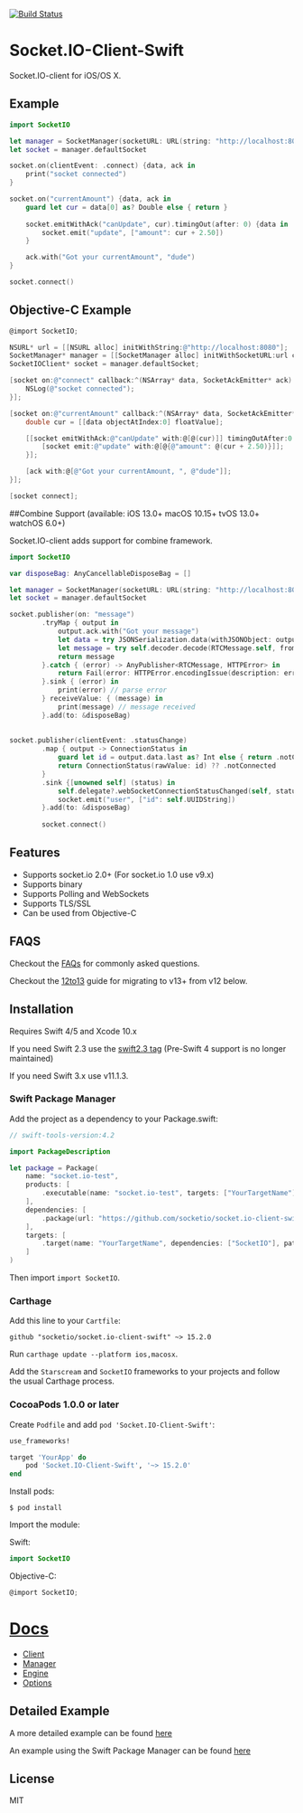 [![Build Status](https://travis-ci.org/socketio/socket.io-client-swift.svg?branch=master)](https://travis-ci.org/socketio/socket.io-client-swift)

# Socket.IO-Client-Swift
Socket.IO-client for iOS/OS X.

## Example
```swift
import SocketIO

let manager = SocketManager(socketURL: URL(string: "http://localhost:8080")!, config: [.log(true), .compress])
let socket = manager.defaultSocket

socket.on(clientEvent: .connect) {data, ack in
    print("socket connected")
}

socket.on("currentAmount") {data, ack in
    guard let cur = data[0] as? Double else { return }
    
    socket.emitWithAck("canUpdate", cur).timingOut(after: 0) {data in
        socket.emit("update", ["amount": cur + 2.50])
    }

    ack.with("Got your currentAmount", "dude")
}

socket.connect()
```

## Objective-C Example
```objective-c
@import SocketIO;

NSURL* url = [[NSURL alloc] initWithString:@"http://localhost:8080"];
SocketManager* manager = [[SocketManager alloc] initWithSocketURL:url config:@{@"log": @YES, @"compress": @YES}];
SocketIOClient* socket = manager.defaultSocket;

[socket on:@"connect" callback:^(NSArray* data, SocketAckEmitter* ack) {
    NSLog(@"socket connected");
}];

[socket on:@"currentAmount" callback:^(NSArray* data, SocketAckEmitter* ack) {
    double cur = [[data objectAtIndex:0] floatValue];

    [[socket emitWithAck:@"canUpdate" with:@[@(cur)]] timingOutAfter:0 callback:^(NSArray* data) {
        [socket emit:@"update" with:@[@{@"amount": @(cur + 2.50)}]];
    }];

    [ack with:@[@"Got your currentAmount, ", @"dude"]];
}];

[socket connect];

```

##Combine Support (available: iOS 13.0+ macOS 10.15+ tvOS 13.0+ watchOS 6.0+)

Socket.IO-client adds support for combine framework. 

```swift
import SocketIO

var disposeBag: AnyCancellableDisposeBag = []

let manager = SocketManager(socketURL: URL(string: "http://localhost:8080")!, config: [.log(true), .compress])
let socket = manager.defaultSocket

socket.publisher(on: "message")
		.tryMap { output in
            output.ack.with("Got your message")  
            let data = try JSONSerialization.data(withJSONObject: output.data[0], options: [])
            let message = try self.decoder.decode(RTCMessage.self, from: data) 
            return message
        }.catch { (error) -> AnyPublisher<RTCMessage, HTTPError> in
            return Fail(error: HTTPError.encodingIssue(description: error.localizedDescription)).eraseToAnyPublisher()
        }.sink { (error) in
            print(error) // parse error
        } receiveValue: { (message) in
            print(message) // message received
        }.add(to: &disposeBag)
        
        
socket.publisher(clientEvent: .statusChange)
		.map { output -> ConnectionStatus in
            guard let id = output.data.last as? Int else { return .notConnected }
            return ConnectionStatus(rawValue: id) ?? .notConnected
        }
        .sink {[unowned self] (status) in
            self.delegate?.webSocketConnectionStatusChanged(self, status: status)
            socket.emit("user", ["id": self.UUIDString])
        }.add(to: &disposeBag)
        
        socket.connect()
```


## Features
- Supports socket.io 2.0+ (For socket.io 1.0 use v9.x)
- Supports binary
- Supports Polling and WebSockets
- Supports TLS/SSL
- Can be used from Objective-C

## FAQS
Checkout the [FAQs](https://nuclearace.github.io/Socket.IO-Client-Swift/faq.html) for commonly asked questions.

Checkout the [12to13](https://nuclearace.github.io/Socket.IO-Client-Swift/12to13.html) guide for migrating to v13+ from v12 below.


## Installation
Requires Swift 4/5 and Xcode 10.x

If you need Swift 2.3 use the [swift2.3 tag](https://github.com/socketio/socket.io-client-swift/releases/tag/swift2.3) (Pre-Swift 4 support is no longer maintained)

If you need Swift 3.x use v11.1.3.

### Swift Package Manager
Add the project as a dependency to your Package.swift:
```swift
// swift-tools-version:4.2

import PackageDescription

let package = Package(
    name: "socket.io-test",
    products: [
        .executable(name: "socket.io-test", targets: ["YourTargetName"])
    ],
    dependencies: [
        .package(url: "https://github.com/socketio/socket.io-client-swift", .upToNextMinor(from: "15.0.0"))
    ],
    targets: [
        .target(name: "YourTargetName", dependencies: ["SocketIO"], path: "./Path/To/Your/Sources")
    ]
)
```

Then import `import SocketIO`.

### Carthage
Add this line to your `Cartfile`:
```
github "socketio/socket.io-client-swift" ~> 15.2.0
```

Run `carthage update --platform ios,macosx`.

Add the `Starscream` and `SocketIO` frameworks to your projects and follow the usual Carthage process.

### CocoaPods 1.0.0 or later
Create `Podfile` and add `pod 'Socket.IO-Client-Swift'`:

```ruby
use_frameworks!

target 'YourApp' do
    pod 'Socket.IO-Client-Swift', '~> 15.2.0'
end
```

Install pods:

```
$ pod install
```

Import the module:

Swift:
```swift
import SocketIO
```

Objective-C:

```Objective-C
@import SocketIO;
```


# [Docs](https://nuclearace.github.io/Socket.IO-Client-Swift/index.html)

- [Client](https://nuclearace.github.io/Socket.IO-Client-Swift/Classes/SocketIOClient.html)
- [Manager](https://nuclearace.github.io/Socket.IO-Client-Swift/Classes/SocketManager.html)
- [Engine](https://nuclearace.github.io/Socket.IO-Client-Swift/Classes/SocketEngine.html)
- [Options](https://nuclearace.github.io/Socket.IO-Client-Swift/Enums/SocketIOClientOption.html)

## Detailed Example
A more detailed example can be found [here](https://github.com/nuclearace/socket.io-client-swift-example)

An example using the Swift Package Manager can be found [here](https://github.com/nuclearace/socket.io-client-swift-spm-example)

## License
MIT
